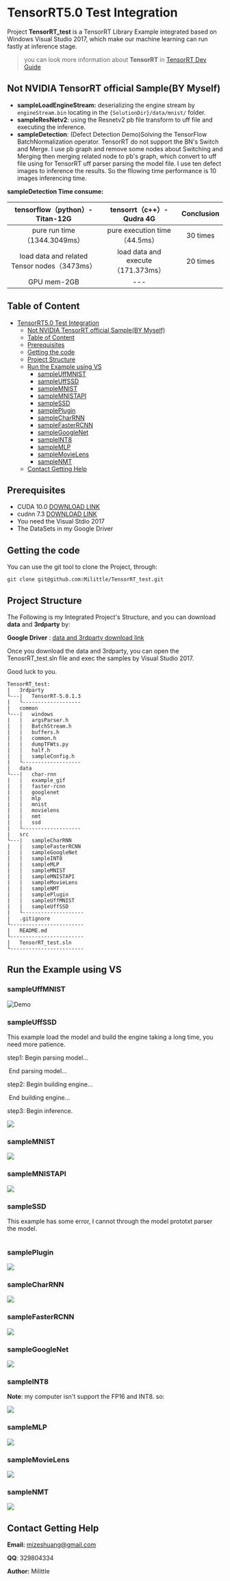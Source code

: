 # TensorRT5.0 Test Integration

Project **TensorRT_test** is a TensorRT Library Example integrated based on Windows Visual Studio 2017, which make our machine learning can run fastly at inference stage.

>you can look more information about **TensorRT** in [TensorRT Dev Guide](https://docs.nvidia.com/deeplearning/sdk/tensorrt-developer-guide/index.html) 

## Not NVIDIA TensorRT official Sample(BY Myself)

* **sampleLoadEngineStream:** deserializing the engine stream by `engineStream.bin` locating in the `{SolutionDir}/data/mnist/` folder.
* **sampleResNetv2**: using the Resnetv2 pb file transform to uff file and executing the inference.
* **sampleDetection**: (Defect Detection Demo)Solving the TensorFlow BatchNormalization operator. TensorRT do not support the BN's Switch and Merge. I use pb graph and remove some nodes about Switching and Merging then merging related node to pb's graph, which  convert to uff file using for TensorRT uff parser parsing the model file.
I use ten defect images to inference the results. So the fllowing time performance is 10 images inferencing time.

**sampleDetection Time consume:**

|      tensorflow（python）- Titan-12G       |     tensorrt（c++）- Qudra 4G      | Conclusion |
| :----------------------------------------: | :--------------------------------: | :--------: |
|        pure run time（1344.3049ms）        |   pure execution time（44.5ms）    |  30 times  |
| load data and related Tensor nodes（3473ms） | load data and execute（171.373ms） |  20 times  |
|                GPU mem-2GB                 |                ---                 |            |

## Table of Content

- [TensorRT5.0 Test Integration](#tensorrt50-test-integration)
  - [Not NVIDIA TensorRT official Sample(BY Myself)](#not-nvidia-tensorrt-official-sampleby-myself)
  - [Table of Content](#table-of-content)
  - [Prerequisites](#prerequisites)
  - [Getting the code](#getting-the-code)
  - [Project Structure](#project-structure)
  - [Run the Example using VS](#run-the-example-using-vs)
    - [sampleUffMNIST](#sampleuffmnist)
    - [sampleUffSSD](#sampleuffssd)
    - [sampleMNIST](#samplemnist)
    - [sampleMNISTAPI](#samplemnistapi)
    - [sampleSSD](#samplessd)
    - [samplePlugin](#sampleplugin)
    - [sampleCharRNN](#samplecharrnn)
    - [sampleFasterRCNN](#samplefasterrcnn)
    - [sampleGoogleNet](#samplegooglenet)
    - [sampleINT8](#sampleint8)
    - [sampleMLP](#samplemlp)
    - [sampleMovieLens](#samplemovielens)
    - [sampleNMT](#samplenmt)
  - [Contact Getting Help](#contact-getting-help)

## Prerequisites

* CUDA 10.0  [DOWNLOAD LINK](https://developer.nvidia.com/cuda-downloads)
* cudnn 7.3 [DOWNLOAD LINK](https://developer.nvidia.com/cudnn)
* You need the Visual Stdio 2017
* The DataSets in my Google Driver

## Getting the code

You can use the git tool to clone the Project, through:

```shell
git clone git@github.com:Milittle/TensorRT_test.git
```

## Project Structure

The Following is my Integrated Project's Structure, and you can download **data** and **3rdparty** by:

**Google Driver** : [data and 3rdparty download link](https://drive.google.com/drive/folders/1mDKSmK5n2n7KnZhW5mQbUSJTSzZteN8c?usp=sharing)

Once you download the data and 3rdparty, you can open the TenosrRT_test.sln file and exec the samples by Visual Studio 2017.

Good luck to you.

```shell
TensorRT_test:
|	3rdparty
└---|	TensorRT-5.0.1.3
|	└-------------------
|	common
└---|	windows
|	|	argsParser.h
|	|	BatchStream.h
|	|	buffers.h
|	|	common.h
|	|	dumpTFWts.py
|	|	half.h
|	|	sampleConfig.h
|	└-------------------
|	data
└---|	char-rnn
|	|	example_gif
|	|	faster-rcnn
|	|	googlenet
|	|	mlp
|	|	mnist
|	|	movielens
|	|	nmt
|	|	ssd
|	└-------------------
|	src
└---|	sampleCharRNN
|	|	sampleFasterRCNN
|	|	sampleGoogleNet
|	|	sampleINT8
|	|	sampleMLP
|	|	sampleMNIST
|	|	sampleMNISTAPI
|	|	sampleMovieLens
|	|	sampleNMT
|	|	samplePlugin
|	|	sampleUffMNIST
|	|	sampleUffSSD
|	└--------------------
|	.gitignore
└------------------------
|	README.md
└------------------------
|	TensorRT_test.sln
└------------------------
```

## Run the Example using VS

### sampleUffMNIST

![Demo](https://s1.ax1x.com/2018/10/28/ig9UTe.gif)

### sampleUffSSD

This example load the model and build the engine taking a long time, you need more patience.

step1: Begin parsing model...

​	    End parsing model...

step2: Begin building engine...

​	    End building engine...

step3: Begin inference.

![](https://s1.ax1x.com/2018/10/29/igNDaT.gif)

### sampleMNIST

![](https://s1.ax1x.com/2018/10/29/igNcRJ.gif)

### sampleMNISTAPI

![](https://s1.ax1x.com/2018/10/29/igNgz9.gif)

### sampleSSD

This example has some error, I cannot through the model prototxt parser the model.

![]()

### samplePlugin

![](https://s1.ax1x.com/2018/10/29/igNWs1.gif)

### sampleCharRNN

![](https://s1.ax1x.com/2018/10/29/igN5dK.gif)

### sampleFasterRCNN

![](https://s1.ax1x.com/2018/10/29/igN7Je.gif)

### sampleGoogleNet

![](https://s1.ax1x.com/2018/10/29/igNHRH.gif)

### sampleINT8

**Note**: my computer isn't support the FP16 and INT8. so:

![](https://s1.ax1x.com/2018/10/29/igNxdf.gif)

### sampleMLP

![](https://s1.ax1x.com/2018/10/29/igNzo8.gif)

### sampleMovieLens

![](https://s1.ax1x.com/2018/10/29/igUpFS.gif)

### sampleNMT

![](https://s1.ax1x.com/2018/10/29/igUNFO.gif)

## Contact Getting Help

**Email:** mizeshuang@gmail.com

**QQ**: 329804334

**Author:**  Milittle

